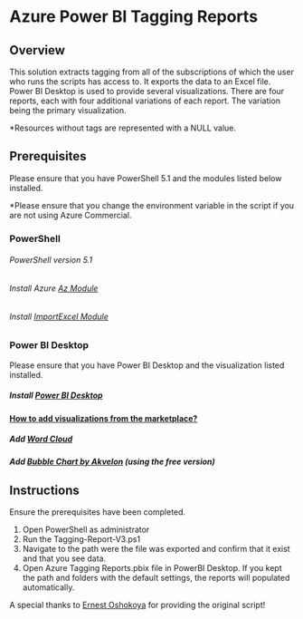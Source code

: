 # Azure Power BI Tagging Reports

## Overview
This solution extracts tagging from all of the subscriptions of which the user who runs the scripts has access to. It exports the data to an Excel file. Power BI Desktop is used to provide several visualizations.  There are four reports, each with four additional variations of each report. The variation being the primary visualization.

*Resources without tags are represented with a NULL value.

## Prerequisites 
Please ensure that you have PowerShell 5.1 and the modules listed below installed.

*Please ensure that you change the environment variable in the script if you are not using Azure Commercial. 
### PowerShell

###### PowerShell version 5.1
###### Install Azure [Az Module](https://aka.ms/az270)
###### Install [ImportExcel Module](https://aka.ms/importexcel542) 

### Power BI Desktop 
Please ensure that you have Power BI Desktop and the visualization listed installed.

##### Install [Power BI Desktop](https://aka.ms/powerbinow)
#### [How to add visualizations from the marketplace?](https://docs.microsoft.com/en-us/power-bi/power-bi-custom-visuals#download-or-import-power-bi-visuals-from-microsoft-appsource)
##### Add [Word Cloud](https://appsource.microsoft.com/en-us/product/power-bi-visuals/WA104380752?tab=Overview)
##### Add [Bubble Chart by Akvelon](https://appsource.microsoft.com/en-us/product/power-bi-visuals/WA104381340?tab=Overview) (using the free version)

## Instructions
Ensure the prerequisites have been completed.
1. Open PowerShell as administrator
2. Run the Tagging-Report-V3.ps1
3. Navigate to the path were the file was exported and confirm that it exist and that you see data.
4. Open Azure Tagging Reports.pbix file in PowerBI Desktop. If you kept the path and folders with the default settings, the reports will populated automatically.

A special thanks to [Ernest Oshokoya](https://github.com/eosho) for providing the original script!

